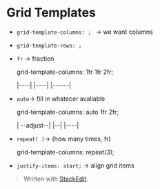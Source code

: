 
# Grid Templates
* ``grid-template-columns: ; `` → we want columns
* ``grid-template-rows: ;``

* ``fr`` → fraction <p>
	grid-template-columns: 1fr 1fr 2fr; <p>
	|----| |----| |------|
	
* ``auto``→ fill in whatecer avaliable <p>
	grid-template-columns: auto 1fr 2fr; <p>
	| --adjust--| |--| |----|

* ``repeat( )``→ (how many times, fr) <p>
grid-template-columns: repeat(3);
	
* ``justify-items: start;``  → align grid items

> Written with [StackEdit](https://stackedit.io/).
<!--stackedit_data:
eyJoaXN0b3J5IjpbLTY0MDg5MjUzLDEwOTc1Njc5MDIsLTg1Nz
Q4MTM0MF19
-->